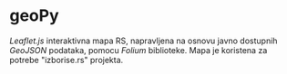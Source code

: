 # geoPy
_Leaflet.js_ interaktivna mapa RS, napravljena na osnovu javno dostupnih _GeoJSON_ podataka, pomocu _Folium_ biblioteke.
Mapa je koristena za potrebe "izborise.rs" projekta.
